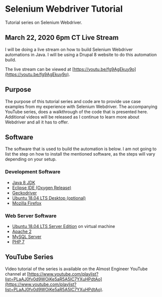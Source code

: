 # Selenium Webdriver Tutorial

Tutorial series on Selenium Webdriver.

## March 22, 2020 6pm CT Live Stream 

I will be doing a live stream on how to build Selenium Webdriver automations in Java. I will be using a 
Drupal 8 website to do this automation build. 

The live stream can be viewed at [https://youtu.be/fg9AgEkuy9o](https://youtu.be/fg9AgEkuy9o).

## Purpose

The purpose of this tutorial series and code are to provide use case examples from my experience with 
Selenium Webdriver. The accompanying YouTube series, does a walkthrough of the code that is presented here.  
Additional videos will be released as I continue to learn more about Webdriver and all it has to offer.

## Software

The software that is used to build the automation is below. I am not going to list the step on how to 
install the mentioned software, as the steps will vary depending on your setup.

### Development Software 

* [Java 8 JDK](https://www.oracle.com/java/technologies/javase-downloads.html)
* [Eclipse IDE (Oxygen Release)](https://www.eclipse.org)
* [Geckodriver](https://github.com/mozilla/geckodriver/releases)
* [Ubuntu 18.04 LTS Desktop (optional)](https://ubuntu.com/download)
* [Mozilla Firefox](https://www.mozilla.org/en-US/firefox/new/) 

### Web Server Software
 
* [Ubuntu 18.04 LTS Server Edition](https://ubuntu.com/download) on virtual machine
* [Apache 2](https://httpd.apache.org/)
* [MySQL Server](https://www.mysql.com/)
* [PHP 7](https://www.php.net/)

## YouTube Series

Video tutorial of the series is available on the Almost Engineer YouTube channel at 
[https://www.youtube.com/playlist?list=PLaAJ0fv0d9WOiKe5aR5A5IC7YXuHPdtAo](https://www.youtube.com/playlist?list=PLaAJ0fv0d9WOiKe5aR5A5IC7YXuHPdtAo). 
